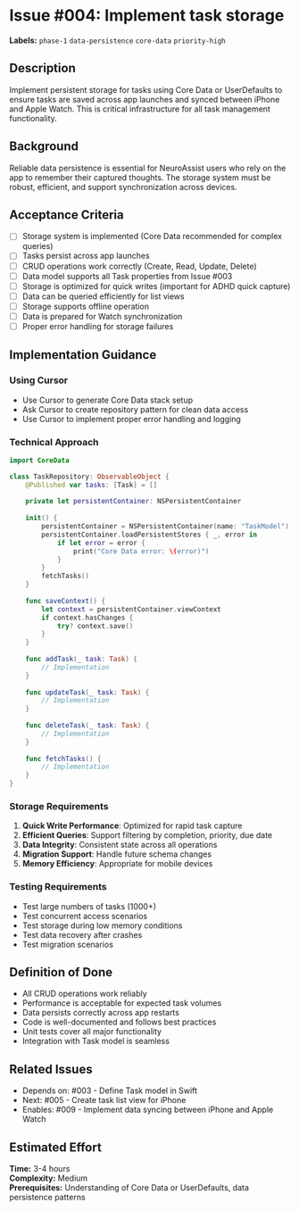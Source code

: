 # Issue #004: Implement task storage

**Labels:** `phase-1` `data-persistence` `core-data` `priority-high`

## Description

Implement persistent storage for tasks using Core Data or UserDefaults to ensure tasks are saved across app launches and synced between iPhone and Apple Watch. This is critical infrastructure for all task management functionality.

## Background

Reliable data persistence is essential for NeuroAssist users who rely on the app to remember their captured thoughts. The storage system must be robust, efficient, and support synchronization across devices.

## Acceptance Criteria

- [ ] Storage system is implemented (Core Data recommended for complex queries)
- [ ] Tasks persist across app launches
- [ ] CRUD operations work correctly (Create, Read, Update, Delete)
- [ ] Data model supports all Task properties from Issue #003
- [ ] Storage is optimized for quick writes (important for ADHD quick capture)
- [ ] Data can be queried efficiently for list views
- [ ] Storage supports offline operation
- [ ] Data is prepared for Watch synchronization
- [ ] Proper error handling for storage failures

## Implementation Guidance

### Using Cursor
- Use Cursor to generate Core Data stack setup
- Ask Cursor to create repository pattern for clean data access
- Use Cursor to implement proper error handling and logging

### Technical Approach
```swift
import CoreData

class TaskRepository: ObservableObject {
    @Published var tasks: [Task] = []
    
    private let persistentContainer: NSPersistentContainer
    
    init() {
        persistentContainer = NSPersistentContainer(name: "TaskModel")
        persistentContainer.loadPersistentStores { _, error in
            if let error = error {
                print("Core Data error: \(error)")
            }
        }
        fetchTasks()
    }
    
    func saveContext() {
        let context = persistentContainer.viewContext
        if context.hasChanges {
            try? context.save()
        }
    }
    
    func addTask(_ task: Task) {
        // Implementation
    }
    
    func updateTask(_ task: Task) {
        // Implementation
    }
    
    func deleteTask(_ task: Task) {
        // Implementation
    }
    
    func fetchTasks() {
        // Implementation
    }
}
```

### Storage Requirements
1. **Quick Write Performance**: Optimized for rapid task capture
2. **Efficient Queries**: Support filtering by completion, priority, due date
3. **Data Integrity**: Consistent state across all operations
4. **Migration Support**: Handle future schema changes
5. **Memory Efficiency**: Appropriate for mobile devices

### Testing Requirements
- Test large numbers of tasks (1000+)
- Test concurrent access scenarios
- Test storage during low memory conditions
- Test data recovery after crashes
- Test migration scenarios

## Definition of Done

- All CRUD operations work reliably
- Performance is acceptable for expected task volumes
- Data persists correctly across app restarts
- Code is well-documented and follows best practices
- Unit tests cover all major functionality
- Integration with Task model is seamless

## Related Issues

- Depends on: #003 - Define Task model in Swift
- Next: #005 - Create task list view for iPhone
- Enables: #009 - Implement data syncing between iPhone and Apple Watch

## Estimated Effort

**Time:** 3-4 hours  
**Complexity:** Medium  
**Prerequisites:** Understanding of Core Data or UserDefaults, data persistence patterns 